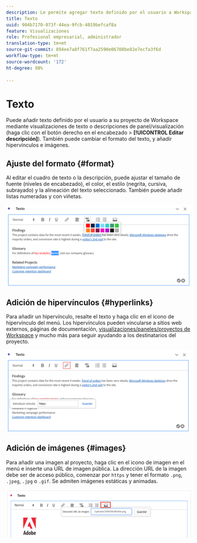 ```yaml
---
description: Le permite agregar texto definido por el usuario a Workspace.
title: Texto
uuid: 904b7170-073f-44ea-9fcb-4019befcaf8a
feature: Visualizaciones
role: Profesional empresarial, administrador
translation-type: tm+mt
source-git-commit: 894ee7a8f761f7aa2590e06708be82e7ecfa3f6d
workflow-type: tm+mt
source-wordcount: '172'
ht-degree: 98%

---
```



# Texto

Puede añadir texto definido por el usuario a su proyecto de Workspace mediante visualizaciones de texto o descripciones de panel/visualización (haga clic con el botón derecho en el encabezado > **[!UICONTROL Editar descripción]**). También puede cambiar el formato del texto, y añadir hipervínculos e imágenes.

## Ajuste del formato {#format}

Al editar el cuadro de texto o la descripción, puede ajustar el tamaño de fuente (niveles de encabezado), el color, el estilo (negrita, cursiva, subrayado) y la alineación del texto seleccionado. También puede añadir listas numeradas y con viñetas.

![](assets/format.png)

## Adición de hipervínculos {#hyperlinks}

Para añadir un hipervínculo, resalte el texto y haga clic en el icono de hipervínculo del menú. Los hipervínculos pueden vincularse a sitios web externos, páginas de documentación, [visualizaciones/paneles/proyectos de Workspace](https://experienceleague.adobe.com/docs/analytics/analyze/analysis-workspace/curate-share/shareable-links.html?lang=es) y mucho más para seguir ayudando a los destinatarios del proyecto.

![](assets/hyperlink.png)

## Adición de imágenes {#images}

Para añadir una imagen al proyecto, haga clic en el icono de imagen en el menú e inserte una URL de imagen pública. La dirección URL de la imagen debe ser de acceso público, comenzar por `https` y tener el formato `.png`, `.jpeg`, `.jpg` o `.gif`. Se admiten imágenes estáticas y animadas.

![](assets/image.png)
